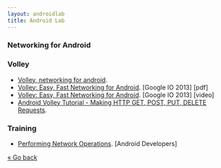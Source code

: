 ```yaml
---
layout: androidlab
title: Android Lab
---
```


### Networking for Android
### Volley 
  * [Volley, networking for android](http://www.jayway.com/2013/08/20/volley-networking-for-android).
  * [Volley: Easy, Fast Networking for Android](http://commondatastorage.googleapis.com/io-2013/presentations/110%20-%20Volley-%20Easy,%20Fast%20Networking%20for%20Android.pdf). [Google IO 2013] [pdf]
  * [Volley: Easy, Fast Networking for Android](https://developers.google.com/events/io/sessions/325304728). [Google IO 2013] [video]
  * [Android Volley Tutorial - Making HTTP GET, POST, PUT, DELETE Requests](http://www.itsalif.info/content/android-volley-tutorial-http-get-post-put).

### Training
  * [Performing Network Operations](http://developer.android.com/training/basics/network-ops/index.html). [Android Developers]


[&laquo; Go back](./)
